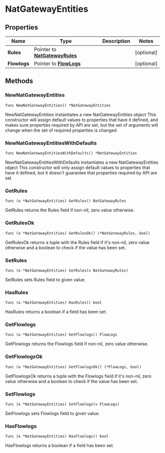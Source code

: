 # NatGatewayEntities

## Properties

|Name | Type | Description | Notes|
|------------ | ------------- | ------------- | -------------|
|**Rules** | Pointer to [**NatGatewayRules**](NatGatewayRules.md) |  | [optional] |
|**Flowlogs** | Pointer to [**FlowLogs**](FlowLogs.md) |  | [optional] |

## Methods

### NewNatGatewayEntities

`func NewNatGatewayEntities() *NatGatewayEntities`

NewNatGatewayEntities instantiates a new NatGatewayEntities object
This constructor will assign default values to properties that have it defined,
and makes sure properties required by API are set, but the set of arguments
will change when the set of required properties is changed

### NewNatGatewayEntitiesWithDefaults

`func NewNatGatewayEntitiesWithDefaults() *NatGatewayEntities`

NewNatGatewayEntitiesWithDefaults instantiates a new NatGatewayEntities object
This constructor will only assign default values to properties that have it defined,
but it doesn't guarantee that properties required by API are set

### GetRules

`func (o *NatGatewayEntities) GetRules() NatGatewayRules`

GetRules returns the Rules field if non-nil, zero value otherwise.

### GetRulesOk

`func (o *NatGatewayEntities) GetRulesOk() (*NatGatewayRules, bool)`

GetRulesOk returns a tuple with the Rules field if it's non-nil, zero value otherwise
and a boolean to check if the value has been set.

### SetRules

`func (o *NatGatewayEntities) SetRules(v NatGatewayRules)`

SetRules sets Rules field to given value.

### HasRules

`func (o *NatGatewayEntities) HasRules() bool`

HasRules returns a boolean if a field has been set.

### GetFlowlogs

`func (o *NatGatewayEntities) GetFlowlogs() FlowLogs`

GetFlowlogs returns the Flowlogs field if non-nil, zero value otherwise.

### GetFlowlogsOk

`func (o *NatGatewayEntities) GetFlowlogsOk() (*FlowLogs, bool)`

GetFlowlogsOk returns a tuple with the Flowlogs field if it's non-nil, zero value otherwise
and a boolean to check if the value has been set.

### SetFlowlogs

`func (o *NatGatewayEntities) SetFlowlogs(v FlowLogs)`

SetFlowlogs sets Flowlogs field to given value.

### HasFlowlogs

`func (o *NatGatewayEntities) HasFlowlogs() bool`

HasFlowlogs returns a boolean if a field has been set.


